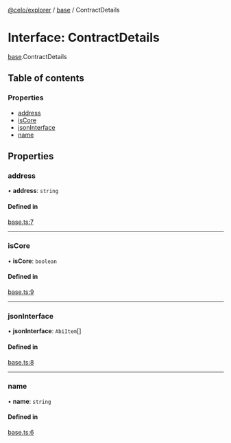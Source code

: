 [@celo/explorer](../README.md) / [base](../modules/base.md) / ContractDetails

# Interface: ContractDetails

[base](../modules/base.md).ContractDetails

## Table of contents

### Properties

- [address](base.ContractDetails.md#address)
- [isCore](base.ContractDetails.md#iscore)
- [jsonInterface](base.ContractDetails.md#jsoninterface)
- [name](base.ContractDetails.md#name)

## Properties

### address

• **address**: `string`

#### Defined in

[base.ts:7](https://github.com/celo-org/developer-tooling/blob/master/packages/sdk/explorer/src/base.ts#L7)

___

### isCore

• **isCore**: `boolean`

#### Defined in

[base.ts:9](https://github.com/celo-org/developer-tooling/blob/master/packages/sdk/explorer/src/base.ts#L9)

___

### jsonInterface

• **jsonInterface**: `AbiItem`[]

#### Defined in

[base.ts:8](https://github.com/celo-org/developer-tooling/blob/master/packages/sdk/explorer/src/base.ts#L8)

___

### name

• **name**: `string`

#### Defined in

[base.ts:6](https://github.com/celo-org/developer-tooling/blob/master/packages/sdk/explorer/src/base.ts#L6)
